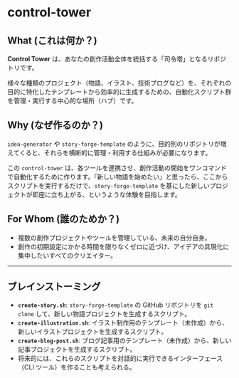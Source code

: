 # control-tower

## What (これは何か？)

**Control Tower** は、あなたの創作活動全体を統括する「司令塔」となるリポジトリです。

様々な種類のプロジェクト（物語、イラスト、技術ブログなど）を、それぞれの目的に特化したテンプレートから効率的に生成するための、自動化スクリプト群を管理・実行する中心的な場所（ハブ）です。

## Why (なぜ作るのか？)

`idea-generator` や `story-forge-template` のように、目的別のリポジトリが増えてくると、それらを横断的に管理・利用する仕組みが必要になります。

この `control-tower` は、各ツールを連携させ、創作活動の開始をワンコマンドで自動化するために作ります。「新しい物語を始めたい」と思ったら、ここからスクリプトを実行するだけで、`story-forge-template` を基にした新しいプロジェクトが即座に立ち上がる、というような体験を目指します。

## For Whom (誰のためか？)

- 複数の創作プロジェクトやツールを管理している、未来の自分自身。
- 創作の初期設定にかかる時間を限りなくゼロに近づけ、アイデアの具現化に集中したいすべてのクリエイター。

---

## ブレインストーミング

- **`create-story.sh`**: `story-forge-template` の GitHub リポジトリを `git clone` して、新しい物語プロジェクトを生成するスクリプト。
- **`create-illustration.sh`**: イラスト制作用のテンプレート（未作成）から、新しいイラストプロジェクトを生成するスクリプト。
- **`create-blog-post.sh`**: ブログ記事用のテンプレート（未作成）から、新しい記事プロジェクトを生成するスクリプト。
- 将来的には、これらのスクリプトを対話的に実行できるインターフェース（CLI ツール）を作ることも考えられる。
